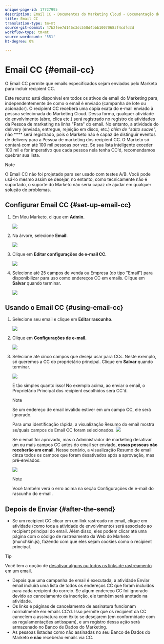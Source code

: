 ```yaml
---
unique-page-id: 17727995
description: Email CC - Documentos do Marketing Cloud - Documentação do produto
title: Email CC
translation-type: tm+mt
source-git-commit: 47b2fee7d146c3dc558d4bbb10070683f4cdfd3d
workflow-type: tm+mt
source-wordcount: '551'
ht-degree: 0%

---
```



# Email CC {#email-cc}

O Email CC permite que emails especificados sejam enviados pelo Marketo para incluir recipient CC.

Este recurso está disponível em todos os ativos de email do Marketing para, independentemente de como o email é enviado (campanha de lote ou acionador). O recipient CC receberá uma cópia exata do e-mail enviado à pessoa selecionada do Marketing Cloud. Dessa forma, qualquer atividade de envolvimento (abre, clica etc.) será registrado no registro de atividades da Pessoa de marketing na linha &quot;Para&quot; do email. No entanto, a atividade do delivery (enviada, entregue, rejeição em disco, etc.) *além de &quot;salto suave&quot;,* não  **** será registrado, pois o Marketo não é capaz de distinguir eventos de delivery para a Pessoa de marketing dos recipient CC. O Marketo só contará com até 100 mil pessoas por vez. Se sua lista inteligente exceder 100 mil e for imperativo que cada pessoa nela tenha CC&#39;d, recomendamos quebrar sua lista.

>[!NOTE]
>
>O Email CC não foi projetado para ser usado com testes A/B. Você pode usá-lo mesmo assim se desejar, no entanto, como tecnicamente não é suportado, o suporte do Marketo não seria capaz de ajudar em qualquer solução de problemas.

## Configurar Email CC {#set-up-email-cc}

1. Em Meu Marketo, clique em **Admin**.

   ![](assets/one.png)

1. Na árvore, selecione **Email**.

   ![](assets/two.png)

1. Clique em **Editar configurações de e-mail CC**.

   ![](assets/three.png)

1. Selecione até 25 campos de venda ou Empresa (do tipo &quot;Email&quot;) para disponibilizar para uso como endereços CC em emails. Clique em **Salvar** quando terminar.

   ![](assets/four.png)

## Usando o Email CC {#using-email-cc}

1. Selecione seu email e clique em **Editar rascunho**.

   ![](assets/five.png)

1. Clique em **Configurações de e-mail**.

   ![](assets/six.png)

1. Selecione até cinco campos que deseja usar para CCs. Neste exemplo, só queremos a CC do proprietário principal. Clique em **Salvar** quando terminar.

   ![](assets/seven.png)

   É tão simples quanto isso! No exemplo acima, ao enviar o email, o Proprietário Principal dos recipient escolhidos será CC&#39;d.

   >[!NOTE]
   >
   >
   >Se um endereço de email inválido estiver em um campo CC, ele será ignorado.

   Para uma identificação rápida, a visualização Resumo do email mostra se/quais campos de Email CC foram selecionados.  ![](assets/eight.png)

   Se o email for aprovado, mas o Administrador de marketing desativar um ou mais campos CC antes do email ser enviado, **essas pessoas não receberão um email**. Nesse cenário, a visualização Resumo de email cinza todos os campos que foram desativados após a aprovação, mas pré-enviados:

   ![](assets/removal.png)

   >[!NOTE]
   >
   >Você também verá o erro acima na seção Configurações de e-mail do rascunho do e-mail.

## Depois de Enviar {#after-the-send}

* Se um recipient CC clicar em um link rastreado no email, clique em atividade (como toda a atividade de envolvimento) será associado ao recipient principal do email. Além disso, eles podem clicar até uma página com o código de rastreamento da Web do Marketo (munchkin.js), fazendo com que eles sejam cookies como o recipient principal.

>[!TIP]
>
>Você tem a opção de [desativar alguns ou todos os links de rastreamento](http://docs.marketo.com/x/IwAd) em um email.

* Depois que uma campanha de email é executada, a atividade Enviar email incluirá uma lista de todos os endereços CC que foram incluídos para cada recipient do correio. Se algum endereço CC foi ignorado devido ao cancelamento da inscrição, ele também será anotado na atividade.
* Os links e páginas de cancelamento de assinatura funcionam normalmente em emails CC&#39;d. Isso permite que os recipient da CC cancelem a assinatura com êxito se desejarem (em conformidade com as regulamentações antisspam), e um registro dessa ação será armazenado no Banco de Dados do Marketing.
* As pessoas listadas como não assinadas no seu Banco de Dados do Marketo **e não** receberão emails via CC.

